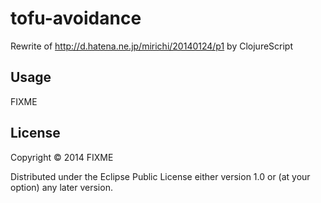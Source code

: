 # tofu-avoidance

Rewrite of http://d.hatena.ne.jp/mirichi/20140124/p1 by ClojureScript

## Usage

FIXME

## License

Copyright © 2014 FIXME

Distributed under the Eclipse Public License either version 1.0 or (at
your option) any later version.
